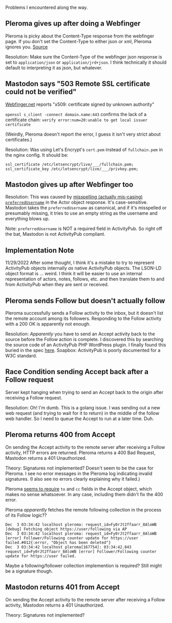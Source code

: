 Problems I encountered along the way.

## Pleroma gives up after doing a Webfinger

Pleroma is picky about the Content-Type response from the webfinger page. If you don't set the Content-Type to either json or xml, Pleroma ignores you. [Source](https://git.pleroma.social/pleroma/pleroma/-/blob/develop/lib/pleroma/web/web_finger.ex#L205)

Resolution: Make sure the Content-Type of the webfinger json response is set to `application/json` or `application/jrd+json`. I think technically it should default to interpreting it as json, but whatever.

## Mastodon says "503 Remote SSL certificate could not be verified"

[Webfinger.net](https://webfinger.net) reports "x509: certificate signed by unknown authority"

`openssl s_client -connect domain.name:443` confirms the lack of a certificate chain: `verify error:num=20:unable to get local issuer certificate`

(Weirdly, Pleroma doesn't report the error, I guess it isn't very strict about certificates.)

Resolution: Was using Let's Encrypt's `cert.pem` instead of `fullchain.pem` in the nginx config. It should be:

```
ssl_certificate /etc/letsencrypt/live/___/fullchain.pem;
ssl_certificate_key /etc/letsencrypt/live/___/privkey.pem;
```

## Mastodon gives up after Webfinger too

Resolution: This was caused by [misspelling (actually mis-casing) `preferredUsername`](https://github.com/tkrehbiel/activitylace/commit/8efbefeec5b58cc7e5750a40c6a98d9f62179f10) in the Actor object response. It's case-sensitive. Mastodon takes the `preferredUsername` as canonical, and if it's misspelled or presumably missing, it tries to use an empty string as the username and everything blows up.

Note: `preferredUsername` is NOT a required field in ActivityPub. So right off the bat, Mastodon is not ActivityPub compliant.

## Implementation Note

11/29/2022 After some thought, I think it's a mistake to try to represent ActivityPub objects internally _as_ native ActivityPub objects. The LSON-LD object format is ... weird. I think it will be easier to use an internal representation of actors, notes, follows, etc. and then translate them to and from ActivityPub when they are sent or received.

## Pleroma sends Follow but doesn't actually follow

Pleroma successfully sends a Follow activity to the inbox, but it doesn't list the remote account among its followers. Responding to the Follow activity with a 200 OK is apparently not enough.

Resolution: _Apparently_ you have to send an Accept activity back to the source before the Follow action is complete. I discovered this by searching the source code of an ActivityPub PHP WordPress plugin. I finally found this buried in the spec [here](https://www.w3.org/TR/activitypub/#accept-activity-inbox). Soapbox: ActivityPub is poorly documented for a W3C standard.

## Race Condition sending Accept back after a Follow request

Server kept hanging when trying to send an Accept back to the origin after receiving a Follow request.

Resolution: Oh! I'm dumb. This is a golang issue. I was sending out a new web request (and trying to wait for it to return) in the middle of the follow web handler. So I need to queue the Accept to run at a later time. Duh.

## Pleroma returns 400 from Accept

On sending the Accept activity to the remote server after receiving a Follow activity, HTTP errors are returned. Pleroma returns a 400 Bad Request, Mastodon returns a 401 Unauthorized.

Theory: Signatures not implemented? Doesn't seem to be the case for Pleroma. I see no error messages in the Pleroma log indicating invalid signatures. (I also see no errors clearly explaining why it failed.)

Pleroma [seems to require](https://git.pleroma.social/pleroma/pleroma/-/blob/develop/lib/pleroma/web/activity_pub/object_validators/accept_reject_validator.ex#L32) `to` and `cc` fields in the Accept object, which makes no sense whatsoever. In any case, including them didn't fix the 400 error.

Pleroma _apparently_ fetches the remote following collection in the process of its Follow logic??

```
Dec  3 03:34:42 localhost pleroma: request_id=Fy0rJt2ffaarr_8AloWB [debug] Fetching object https://user/following via AP
Dec  3 03:34:42 localhost pleroma: request_id=Fy0rJt2ffaarr_8AloWB [error] Follower/Following counter update for https://user failed.#012{:error, "Object has been deleted"}
Dec  3 03:34:42 localhost pleroma[167754]: 03:34:42.843 request_id=Fy0rJt2ffaarr_8AloWB [error] Follower/Following counter update for https://user failed.
```

Maybe a following/follower collection implemention is required? Still might be a signature though.

## Mastodon returns 401 from Accept

On sending the Accept activity to the remote server after receiving a Follow activity, Mastodon returns a 401 Unauthorized.

Theory: Signatures not implemented?
